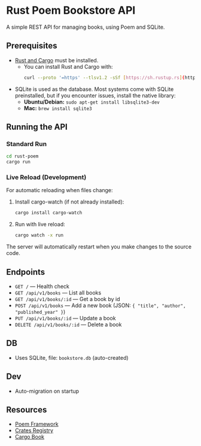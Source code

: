 # Rust Poem Bookstore API

A simple REST API for managing books, using Poem and SQLite.

## Prerequisites

- [Rust and Cargo](https://www.rust-lang.org/tools/install) must be installed.
  - You can install Rust and Cargo with:
    ```sh
    curl --proto '=https' --tlsv1.2 -sSf [https://sh.rustup.rs](https://sh.rustup.rs) | sh
    ```
- SQLite is used as the database. Most systems come with SQLite preinstalled, but if you encounter issues, install the native library:
  - **Ubuntu/Debian:** `sudo apt-get install libsqlite3-dev`
  - **Mac:** `brew install sqlite3`
  
## Running the API

### Standard Run
```sh
cd rust-poem
cargo run
```

### Live Reload (Development)
For automatic reloading when files change:

1. Install cargo-watch (if not already installed):
   ```sh
   cargo install cargo-watch
   ```

2. Run with live reload:
   ```sh
   cargo watch -x run
   ```

The server will automatically restart when you make changes to the source code.

## Endpoints

- `GET /` — Health check
- `GET /api/v1/books` — List all books
- `GET /api/v1/books/:id` — Get a book by id
- `POST /api/v1/books` — Add a new book (JSON: `{ "title", "author", "published_year" }`)
- `PUT /api/v1/books/:id` — Update a book
- `DELETE /api/v1/books/:id` — Delete a book

## DB
- Uses SQLite, file: `bookstore.db` (auto-created)

## Dev
- Auto-migration on startup

## Resources
- [Poem Framework](https://docs.rs/poem/latest/poem/)
- [Crates Registry](https://crates.io/)
- [Cargo Book](https://doc.rust-lang.org/cargo/)